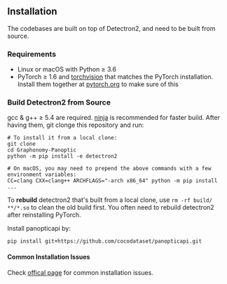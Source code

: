 ## Installation

The codebases are built on top of Detectron2, and need to be built from source.

### Requirements
- Linux or macOS with Python ≥ 3.6
- PyTorch ≥ 1.6 and [torchvision](https://github.com/pytorch/vision/) that matches the PyTorch installation.
  Install them together at [pytorch.org](https://pytorch.org) to make sure of this


### Build Detectron2 from Source

gcc & g++ ≥ 5.4 are required. [ninja](https://ninja-build.org/) is recommended for faster build.
After having them, git clonge this repository and run:
```
# To install it from a local clone:
git clone
cd Graphonomy-Panoptic
python -m pip install -e detectron2

# On macOS, you may need to prepend the above commands with a few environment variables:
CC=clang CXX=clang++ ARCHFLAGS="-arch x86_64" python -m pip install ...
```

To __rebuild__ detectron2 that's built from a local clone, use `rm -rf build/ **/*.so` to clean the
old build first. You often need to rebuild detectron2 after reinstalling PyTorch.

Install panopticapi by:
```
pip install git+https://github.com/cocodataset/panopticapi.git
```

#### Common Installation Issues

Check [offical page](https://detectron2.readthedocs.io/en/latest/tutorials/install.html) for common installation issues. 

